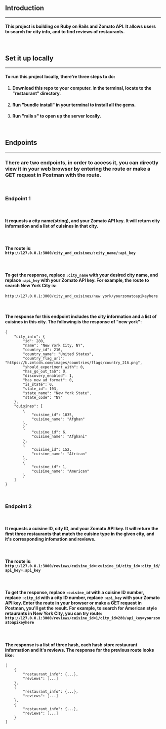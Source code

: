 ## Introduction
---
#### This project is building on Ruby on Rails and Zomato API. It allows users to search for city info, and to find reviews of restaurants. 

</br>

## Set it up locally
---
#### To run this project locally, there're three steps to do:
1. #### Download this repo to your computer. In the terminal, locate to the "restaurant" directory. 
2. #### Run "bundle install" in your terminal to install all the gems.
3. #### Run "rails s" to open up the server locally. 

</br>

## Endpoints
---
### There are two endpoints, in order to access it, you can directly view it in your web browser by entering the route or make a GET request in Postman with the route. 

</br>

### Endpoint 1

</br>

#### It requests a city name(string), and your Zomato API key. It will return city information and a list of cuisines in that city. 

</br>

#### The route is: `http://127.0.0.1:3000/city_and_cuisines/:city_name/:api_key`

</br>

#### To get the response, replace `:city_name` with your desired city name, and replace `:api_key` with your Zomato API key. For example, the route to search New York City is: 
 `http://127.0.0.1:3000/city_and_cuisines/new york/yourzomatoapikeyhere`

</br>

#### The response for this endpoint includes the city information and a list of cuisines in this city. The following is the response of "new york": 
```
{
    "city_info": {
        "id": 280,
        "name": "New York City, NY",
        "country_id": 216,
        "country_name": "United States",
        "country_flag_url": "https://b.zmtcdn.com/images/countries/flags/country_216.png",
        "should_experiment_with": 0,
        "has_go_out_tab": 0,
        "discovery_enabled": 1,
        "has_new_ad_format": 0,
        "is_state": 0,
        "state_id": 103,
        "state_name": "New York State",
        "state_code": "NY"
    },
    "cuisines": [
        {
            "cuisine_id": 1035,
            "cuisine_name": "Afghan"
        },
        {
            "cuisine_id": 6,
            "cuisine_name": "Afghani"
        },
        {
            "cuisine_id": 152,
            "cuisine_name": "African"
        },
        {
            "cuisine_id": 1,
            "cuisine_name": "American"
        }
    ]
}

```

</br>

### Endpoint 2

</br>

#### It requests a cuisine ID, city ID, and your Zomato API key. It will return the first three restaurants that match the cuisine type in the given city, and it's corresponding infomation and reviews.

</br>

#### The route is: `http://127.0.0.1:3000/reviews/cuisine_id=:cuisine_id/city_id=:city_id/api_key=:api_key`

</br>

#### To get the response, replace `:cuisine_id` with a cuisine ID number, replace `:city_id` with a city ID number, replace `:api_key` with your Zomato API key. Enter the route in your browser or make a GET request in Postman, you'll get the result. For example, to search for American style retaurants in New York City, you can try route: `http://127.0.0.1:3000/reviews/cuisine_id=1/city_id=280/api_key=yourzomatoapikeyhere`

</br>

#### The response is a list of three hash, each hash store restaurant information and it's reviews. The response for the previous route looks like:
```
[
    {
        "restaurant_info": {...},
        "reviews": [...]
    },
    {
        "restaurant_info": {...},
        "reviews": [...]
    },
    {
        "restaurant_info": {...},
        "reviews": [...]
    }
]
```


